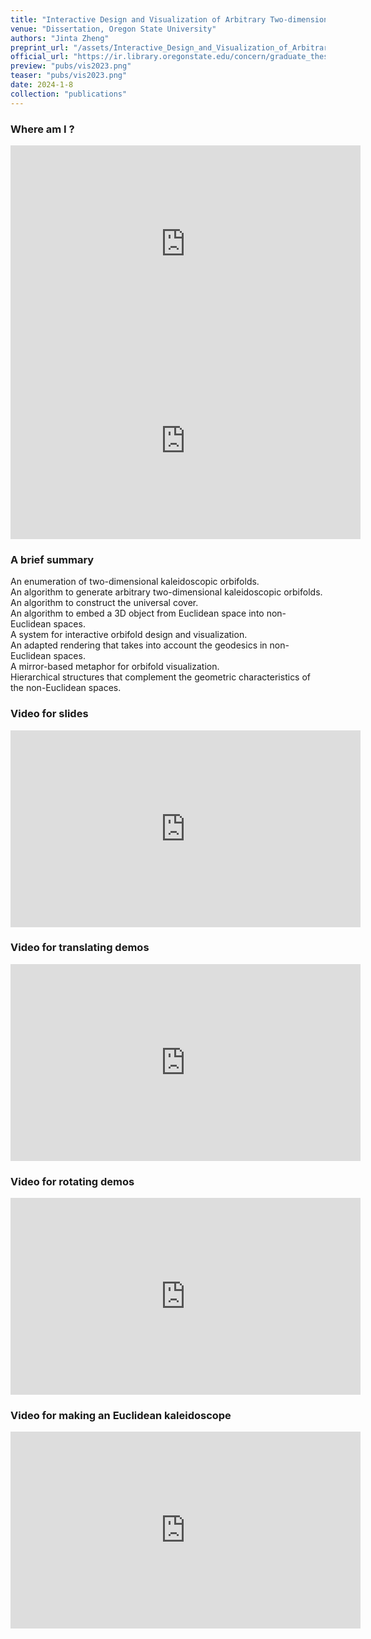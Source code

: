 ```yaml
---
title: "Interactive Design and Visualization of Arbitrary Two-dimensional Non-Euclidean Kaleidoscopic Orbifolds"
venue: "Dissertation, Oregon State University"
authors: "Jinta Zheng"
preprint_url: "/assets/Interactive_Design_and_Visualization_of_Arbitrary_Two_dimensional_Non_Euclidean_Kaleidoscopic_Orbifolds.pdf"
official_url: "https://ir.library.oregonstate.edu/concern/graduate_thesis_or_dissertations/5425kk55c"
preview: "pubs/vis2023.png"
teaser: "pubs/vis2023.png"
date: 2024-1-8
collection: "publications"
--- 
```

### Where am I ?
<iframe width="560" height="315" src="https://www.youtube.com/embed/549peSMNue4?si=fH3IMu2TOqlRu32u" title="YouTube video player" frameborder="0" allow="accelerometer; autoplay; clipboard-write; encrypted-media; gyroscope; picture-in-picture; web-share" allowfullscreen></iframe>

<iframe width="560" height="315" src="https://www.youtube.com/embed/QW-BpRdRTII?si=9zACXuGVvGZpIhKV" title="YouTube video player" frameborder="0" allow="accelerometer; autoplay; clipboard-write; encrypted-media; gyroscope; picture-in-picture; web-share" allowfullscreen></iframe>

### A brief summary
An enumeration of two-dimensional kaleidoscopic orbifolds.    
An algorithm to generate arbitrary two-dimensional kaleidoscopic orbifolds.    
An algorithm to construct the universal cover.    
An algorithm to embed a 3D object from Euclidean space into non-Euclidean spaces.    
A system for interactive orbifold design and visualization.    
An adapted rendering that takes into account the geodesics in non-Euclidean spaces.    
A mirror-based metaphor for orbifold visualization.    
Hierarchical structures that complement the geometric characteristics of the non-Euclidean spaces.    

### Video for slides

<iframe width="560" height="315" src="https://www.youtube.com/embed/USVgh4NENbo?si=NlgI2VJC55L5tKxD" title="YouTube video player" frameborder="0" allow="accelerometer; autoplay; clipboard-write; encrypted-media; gyroscope; picture-in-picture; web-share" allowfullscreen></iframe>

### Video for translating demos

<iframe width="560" height="315" src="https://www.youtube.com/embed/eWOfn9Y2u7c?si=Fh_I_2RH_vgYo6Co" title="YouTube video player" frameborder="0" allow="accelerometer; autoplay; clipboard-write; encrypted-media; gyroscope; picture-in-picture; web-share" allowfullscreen></iframe>

### Video for rotating demos

<iframe width="560" height="315" src="https://www.youtube.com/embed/mLscxSEncZ8?si=KDSFRThntuskphtk" title="YouTube video player" frameborder="0" allow="accelerometer; autoplay; clipboard-write; encrypted-media; gyroscope; picture-in-picture; web-share" allowfullscreen></iframe>

### Video for making an Euclidean kaleidoscope

<iframe width="560" height="315" src="https://www.youtube.com/embed/yShrIOj34r0?si=bPxTrxmigA7CY4wF" title="YouTube video player" frameborder="0" allow="accelerometer; autoplay; clipboard-write; encrypted-media; gyroscope; picture-in-picture; web-share" allowfullscreen></iframe>